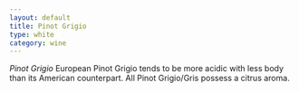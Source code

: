 ```yaml
---
layout: default
title: Pinot Grigio
type: white
category: wine
---
```


*Pinot Grigio* European Pinot Grigio tends to be more acidic with less body than its American counterpart. All Pinot Grigio/Gris possess a citrus aroma.